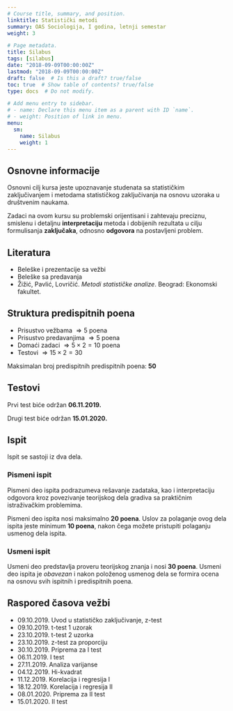 ```yaml
---
# Course title, summary, and position.
linktitle: Statistički metodi
summary: OAS Sociologija, I godina, letnji semestar
weight: 3

# Page metadata.
title: Silabus
tags: [silabus]
date: "2018-09-09T00:00:00Z"
lastmod: "2018-09-09T00:00:00Z"
draft: false  # Is this a draft? true/false
toc: true  # Show table of contents? true/false
type: docs  # Do not modify.

# Add menu entry to sidebar.
# - name: Declare this menu item as a parent with ID `name`.
# - weight: Position of link in menu.
menu:
  sm:
    name: Silabus
    weight: 1
---
```


## Osnovne informacije

Osnovni cilj kursa jeste upoznavanje studenata sa statističkim zaključivanjem i metodama statističkog zaključivanja na osnovu uzoraka u društvenim naukama. 

Zadaci na ovom kursu su problemski orijentisani i zahtevaju preciznu, smislenu i detaljnu **interpretaciju** metoda i dobijenih rezultata u cilju formulisanja **zaključaka**, odnosno **odgovora** na postavljeni problem.

## Literatura

- Beleške i prezentacije sa vežbi
- Beleške sa predavanja
- Žižić, Pavlić, Lovričić. *Metodi statističke analize*. Beograd: Ekonomski fakultet.


## Struktura predispitnih poena

- Prisustvo vežbama $\Rightarrow 5$ poena
- Prisustvo predavanjima $\Rightarrow 5$ poena
- Domaći zadaci $\Rightarrow 5 \times 2 = 10$  poena
- Testovi $\Rightarrow 15 \times 2 = 30$ 

Maksimalan broj predispitnih predispitnih poena: **50**


## Testovi

Prvi test biće održan **06.11.2019.**

Drugi test biće održan **15.01.2020.**

## Ispit

Ispit se sastoji iz dva dela.

### Pismeni ispit

Pismeni deo ispita podrazumeva rešavanje zadataka, kao i interpretaciju odgovora kroz povezivanje teorijskog dela gradiva sa praktičnim istraživačkim problemima.

Pismeni deo ispita nosi maksimalno **20 poena**. Uslov za polaganje ovog dela ispita jeste minimum **10 poena**, nakon čega možete pristupiti polaganju usmenog dela ispita.

### Usmeni ispit

Usmeni deo predstavlja proveru teorijskog znanja i nosi **30 poena**. Usmeni deo ispita je *obavezan* i nakon položenog usmenog dela se formira ocena na osnovu svih ispitnih i predispitnih poena.


## Raspored časova vežbi

- 09.10.2019. Uvod u statističko zaključivanje, z-test
- 09.10.2019. t-test 1 uzorak
- 23.10.2019. t-test 2 uzorka
- 23.10.2019. z-test za proporciju
- 30.10.2019. Priprema za I test
- 06.11.2019. I test
- 27.11.2019. Analiza varijanse
- 04.12.2019. Hi-kvadrat
- 11.12.2019. Korelacija i regresija I
- 18.12.2019. Korelacija i regresija II
- 08.01.2020. Priprema za II test
- 15.01.2020. II test

